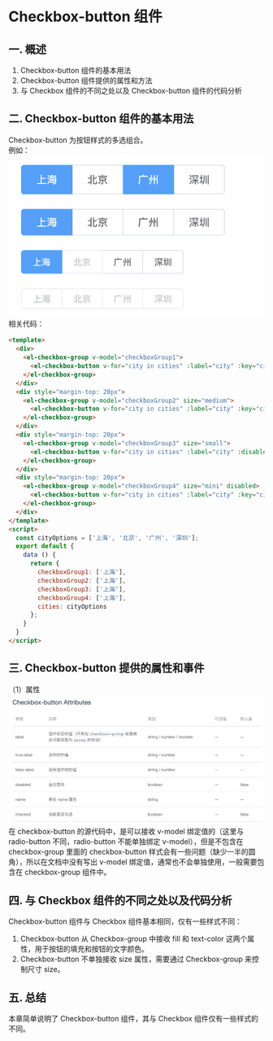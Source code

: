 # Checkbox-button 组件

## 一. 概述
1. Checkbox-button 组件的基本用法
2. Checkbox-button 组件提供的属性和方法
3. 与 Checkbox 组件的不同之处以及 Checkbox-button 组件的代码分析

## 二. Checkbox-button 组件的基本用法
Checkbox-button 为按钮样式的多选组合。  
例如：
![Checkbox-button组件](./images/checkbox-button.png)
相关代码：
```HTML
<template>
  <div>
    <el-checkbox-group v-model="checkboxGroup1">
      <el-checkbox-button v-for="city in cities" :label="city" :key="city">{{city}}</el-checkbox-button>
    </el-checkbox-group>
  </div>
  <div style="margin-top: 20px">
    <el-checkbox-group v-model="checkboxGroup2" size="medium">
      <el-checkbox-button v-for="city in cities" :label="city" :key="city">{{city}}</el-checkbox-button>
    </el-checkbox-group>
  </div>
  <div style="margin-top: 20px">
    <el-checkbox-group v-model="checkboxGroup3" size="small">
      <el-checkbox-button v-for="city in cities" :label="city" :disabled="city === '北京'" :key="city">{{city}}</el-checkbox-button>
    </el-checkbox-group>
  </div>
  <div style="margin-top: 20px">
    <el-checkbox-group v-model="checkboxGroup4" size="mini" disabled>
      <el-checkbox-button v-for="city in cities" :label="city" :key="city">{{city}}</el-checkbox-button>
    </el-checkbox-group>
  </div>
</template>
<script>
  const cityOptions = ['上海', '北京', '广州', '深圳'];
  export default {
    data () {
      return {
        checkboxGroup1: ['上海'],
        checkboxGroup2: ['上海'],
        checkboxGroup3: ['上海'],
        checkboxGroup4: ['上海'],
        cities: cityOptions
      };
    }
  }
</script>
```

## 三. Checkbox-button 提供的属性和事件
（1）属性
![Checkbox-button组件的属性](./images/checkbox-button-attributes.png)
在 checkbox-button 的源代码中，是可以接收 v-model 绑定值的（这里与 radio-button 不同，radio-button 不能单独绑定 v-model），但是不包含在 checkbox-group 里面的 checkbox-button 样式会有一些问题（缺少一半的圆角），所以在文档中没有写出 v-model 绑定值，通常也不会单独使用，一般需要包含在 checkbox-group 组件中。  

## 四. 与 Checkbox 组件的不同之处以及代码分析
Checkbox-button 组件与 Checkbox 组件基本相同，仅有一些样式不同：  
1. Checkbox-button 从 Checkbox-group 中接收 fill 和 text-color 这两个属性，用于按钮的填充和按钮的文字颜色。
2. Checkbox-button 不单独接收 size 属性，需要通过 Checkbox-group 来控制尺寸 size。  

## 五. 总结
本章简单说明了 Checkbox-button 组件，其与 Checkbox 组件仅有一些样式的不同。